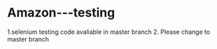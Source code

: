 # Amazon---testing
1.selenium testing code avaliable in master branch
2. Please change to master branch
